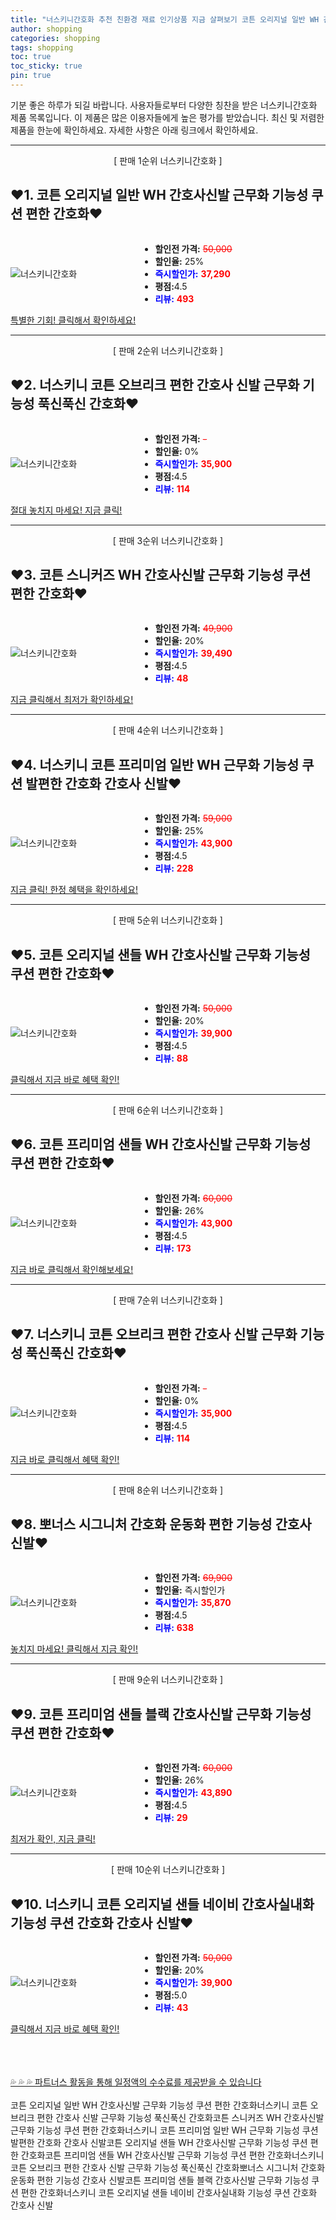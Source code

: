 ```yaml
---
title: "너스키니간호화 추천 친환경 재료 인기상품 지금 살펴보기 코튼 오리지널 일반 WH 간호사신발"
author: shopping
categories: shopping
tags: shopping
toc: true
toc_sticky: true
pin: true
---
```

기분 좋은 하루가 되길 바랍니다. 사용자들로부터 다양한 칭찬을 받은 너스키니간호화 제품 목록입니다. 이 제품은 많은 이용자들에게 높은 평가를 받았습니다. 최신 및 저렴한 제품을 한눈에 확인하세요. 자세한 사항은 아래 링크에서 확인하세요.

---
<p class="toplist" style="margin: 0 auto; display: block; width: fit-content;">[ 판매 1순위 너스키니간호화 ]</p>

<h2><strong>❤️1. 코튼 오리지널 일반 WH 간호사신발 근무화 기능성 쿠션 편한 간호화❤️</strong></h2>

<div style="display: flex; align-items: center;">
    <div style="flex: 0.4;">
        <img src="https://thumbnail8.coupangcdn.com/thumbnails/remote/230x230ex/image/vendor_inventory/a6a1/8332cb6d71b1a80dc2b7e27fdf3ba3e939591050c88d98e9379341c8cff8.png" alt="너스키니간호화" style="max-width: 100%;">
    </div>
    <div style="flex: 0.6; margin-left: 10px;">
        <ul>
            <li><strong>할인전 가격:</strong> <del style="color: red;">50,000</del></li>
            <li><strong>할인율:</strong> 25%</li>
            <li><span style='color:blue'><strong>즉시할인가:</strong></span> <span style='color:red'><strong>37,290</strong></span></li>
            <li><strong>평점:</strong>4.5</li>
            <li><span style='color:blue'><strong>리뷰:</strong></span> <span style='color:red'><strong>493</strong></span></li>
        </ul>
    </div>
</div>
<div class="center">
    <a href="https://selin100587001.github.io?lptag=AF9450613&subid=githubio&pageKey=7465070313&traceid=V0-153&itemId=19466587477&vendorItemId=88266095577" class="myButton">
        특별한 기회! 클릭해서 확인하세요!
    </a>
</div>


---
<p class="toplist" style="margin: 0 auto; display: block; width: fit-content;">[ 판매 2순위 너스키니간호화 ]</p>

<h2><strong>❤️2. 너스키니 코튼 오브리크 편한 간호사 신발 근무화 기능성 푹신푹신 간호화❤️</strong></h2>

<div style="display: flex; align-items: center;">
    <div style="flex: 0.4;">
        <img src="https://thumbnail6.coupangcdn.com/thumbnails/remote/230x230ex/image/vendor_inventory/998d/394adb3556494b14a3ee9bd8654ce5c360df1d751b16543bcc3922b1f6a0.jpg" alt="너스키니간호화" style="max-width: 100%;">
    </div>
    <div style="flex: 0.6; margin-left: 10px;">
        <ul>
            <li><strong>할인전 가격:</strong> <del style="color: red;">-</del></li>
            <li><strong>할인율:</strong> 0%</li>
            <li><span style='color:blue'><strong>즉시할인가:</strong></span> <span style='color:red'><strong>35,900</strong></span></li>
            <li><strong>평점:</strong>4.5</li>
            <li><span style='color:blue'><strong>리뷰:</strong></span> <span style='color:red'><strong>114</strong></span></li>
        </ul>
    </div>
</div>
<div class="center">
    <a href="https://selin100587001.github.io?lptag=AF9450613&subid=githubio&pageKey=7621507580&traceid=V0-153&itemId=20207632828&vendorItemId=87876923883" class="myButton">
        절대 놓치지 마세요! 지금 클릭!
    </a>
</div>


---
<p class="toplist" style="margin: 0 auto; display: block; width: fit-content;">[ 판매 3순위 너스키니간호화 ]</p>

<h2><strong>❤️3. 코튼 스니커즈 WH 간호사신발 근무화 기능성 쿠션 편한 간호화❤️</strong></h2>

<div style="display: flex; align-items: center;">
    <div style="flex: 0.4;">
        <img src="https://thumbnail10.coupangcdn.com/thumbnails/remote/230x230ex/image/vendor_inventory/d50f/ab9649e99a98cb7e9759c98332b9a5b136853c8ae09f4f4707c33eb0e21a.png" alt="너스키니간호화" style="max-width: 100%;">
    </div>
    <div style="flex: 0.6; margin-left: 10px;">
        <ul>
            <li><strong>할인전 가격:</strong> <del style="color: red;">49,900</del></li>
            <li><strong>할인율:</strong> 20%</li>
            <li><span style='color:blue'><strong>즉시할인가:</strong></span> <span style='color:red'><strong>39,490</strong></span></li>
            <li><strong>평점:</strong>4.5</li>
            <li><span style='color:blue'><strong>리뷰:</strong></span> <span style='color:red'><strong>48</strong></span></li>
        </ul>
    </div>
</div>
<div class="center">
    <a href="https://selin100587001.github.io?lptag=AF9450613&subid=githubio&pageKey=7390824847&traceid=V0-153&itemId=19107887529&vendorItemId=88539723054" class="myButton">
        지금 클릭해서 최저가 확인하세요!
    </a>
</div>


---
<p class="toplist" style="margin: 0 auto; display: block; width: fit-content;">[ 판매 4순위 너스키니간호화 ]</p>

<h2><strong>❤️4. 너스키니 코튼 프리미엄 일반 WH 근무화 기능성 쿠션 발편한 간호화 간호사 신발❤️</strong></h2>

<div style="display: flex; align-items: center;">
    <div style="flex: 0.4;">
        <img src="https://thumbnail9.coupangcdn.com/thumbnails/remote/230x230ex/image/vendor_inventory/ddbe/069624d539dbff9713b050eeb96278b57d2840c5d2e6d9b9fa660711c039.png" alt="너스키니간호화" style="max-width: 100%;">
    </div>
    <div style="flex: 0.6; margin-left: 10px;">
        <ul>
            <li><strong>할인전 가격:</strong> <del style="color: red;">59,000</del></li>
            <li><strong>할인율:</strong> 25%</li>
            <li><span style='color:blue'><strong>즉시할인가:</strong></span> <span style='color:red'><strong>43,900</strong></span></li>
            <li><strong>평점:</strong>4.5</li>
            <li><span style='color:blue'><strong>리뷰:</strong></span> <span style='color:red'><strong>228</strong></span></li>
        </ul>
    </div>
</div>
<div class="center">
    <a href="https://selin100587001.github.io?lptag=AF9450613&subid=githubio&pageKey=5801493134&traceid=V0-153&itemId=14133075919&vendorItemId=87575288345" class="myButton">
        지금 클릭! 한정 혜택을 확인하세요!
    </a>
</div>


---
<p class="toplist" style="margin: 0 auto; display: block; width: fit-content;">[ 판매 5순위 너스키니간호화 ]</p>

<h2><strong>❤️5. 코튼 오리지널 샌들 WH 간호사신발 근무화 기능성 쿠션 편한 간호화❤️</strong></h2>

<div style="display: flex; align-items: center;">
    <div style="flex: 0.4;">
        <img src="https://thumbnail9.coupangcdn.com/thumbnails/remote/230x230ex/image/vendor_inventory/02ca/ba56562066b5e6b1b599057bc7fe4a2ef0edad4c86d9ff1240315a72f77c.png" alt="너스키니간호화" style="max-width: 100%;">
    </div>
    <div style="flex: 0.6; margin-left: 10px;">
        <ul>
            <li><strong>할인전 가격:</strong> <del style="color: red;">50,000</del></li>
            <li><strong>할인율:</strong> 20%</li>
            <li><span style='color:blue'><strong>즉시할인가:</strong></span> <span style='color:red'><strong>39,900</strong></span></li>
            <li><strong>평점:</strong>4.5</li>
            <li><span style='color:blue'><strong>리뷰:</strong></span> <span style='color:red'><strong>88</strong></span></li>
        </ul>
    </div>
</div>
<div class="center">
    <a href="https://selin100587001.github.io?lptag=AF9450613&subid=githubio&pageKey=7561424193&traceid=V0-153&itemId=19921567845&vendorItemId=88330857605" class="myButton">
        클릭해서 지금 바로 혜택 확인!
    </a>
</div>


---
<p class="toplist" style="margin: 0 auto; display: block; width: fit-content;">[ 판매 6순위 너스키니간호화 ]</p>

<h2><strong>❤️6. 코튼 프리미엄 샌들 WH 간호사신발 근무화 기능성 쿠션 편한 간호화❤️</strong></h2>

<div style="display: flex; align-items: center;">
    <div style="flex: 0.4;">
        <img src="https://thumbnail7.coupangcdn.com/thumbnails/remote/230x230ex/image/vendor_inventory/62c1/400d2142413802840610b947449be1150fd01f3e0dc0f6202d5e95648829.png" alt="너스키니간호화" style="max-width: 100%;">
    </div>
    <div style="flex: 0.6; margin-left: 10px;">
        <ul>
            <li><strong>할인전 가격:</strong> <del style="color: red;">60,000</del></li>
            <li><strong>할인율:</strong> 26%</li>
            <li><span style='color:blue'><strong>즉시할인가:</strong></span> <span style='color:red'><strong>43,900</strong></span></li>
            <li><strong>평점:</strong>4.5</li>
            <li><span style='color:blue'><strong>리뷰:</strong></span> <span style='color:red'><strong>173</strong></span></li>
        </ul>
    </div>
</div>
<div class="center">
    <a href="https://selin100587001.github.io?lptag=AF9450613&subid=githubio&pageKey=5801468550&traceid=V0-153&itemId=14133114686&vendorItemId=88848519923" class="myButton">
        지금 바로 클릭해서 확인해보세요!
    </a>
</div>


---
<p class="toplist" style="margin: 0 auto; display: block; width: fit-content;">[ 판매 7순위 너스키니간호화 ]</p>

<h2><strong>❤️7. 너스키니 코튼 오브리크 편한 간호사 신발 근무화 기능성 푹신푹신 간호화❤️</strong></h2>

<div style="display: flex; align-items: center;">
    <div style="flex: 0.4;">
        <img src="https://thumbnail6.coupangcdn.com/thumbnails/remote/230x230ex/image/vendor_inventory/998d/394adb3556494b14a3ee9bd8654ce5c360df1d751b16543bcc3922b1f6a0.jpg" alt="너스키니간호화" style="max-width: 100%;">
    </div>
    <div style="flex: 0.6; margin-left: 10px;">
        <ul>
            <li><strong>할인전 가격:</strong> <del style="color: red;">-</del></li>
            <li><strong>할인율:</strong> 0%</li>
            <li><span style='color:blue'><strong>즉시할인가:</strong></span> <span style='color:red'><strong>35,900</strong></span></li>
            <li><strong>평점:</strong>4.5</li>
            <li><span style='color:blue'><strong>리뷰:</strong></span> <span style='color:red'><strong>114</strong></span></li>
        </ul>
    </div>
</div>
<div class="center">
    <a href="https://selin100587001.github.io?lptag=AF9450613&subid=githubio&pageKey=7621507580&traceid=V0-153&itemId=20207482056&vendorItemId=87876923874" class="myButton">
        지금 바로 클릭해서 혜택 확인!
    </a>
</div>


---
<p class="toplist" style="margin: 0 auto; display: block; width: fit-content;">[ 판매 8순위 너스키니간호화 ]</p>

<h2><strong>❤️8. 뽀너스 시그니처 간호화 운동화 편한 기능성 간호사 신발❤️</strong></h2>

<div style="display: flex; align-items: center;">
    <div style="flex: 0.4;">
        <img src="https://thumbnail10.coupangcdn.com/thumbnails/remote/230x230ex/image/vendor_inventory/b771/94b43547b1cee8be2eff52c3d8af1ed4dbcd27861cb78760887d886e1966.jpg" alt="너스키니간호화" style="max-width: 100%;">
    </div>
    <div style="flex: 0.6; margin-left: 10px;">
        <ul>
            <li><strong>할인전 가격:</strong> <del style="color: red;">69,900</del></li>
            <li><strong>할인율:</strong> 즉시할인가</li>
            <li><span style='color:blue'><strong>즉시할인가:</strong></span> <span style='color:red'><strong>35,870</strong></span></li>
            <li><strong>평점:</strong>4.5</li>
            <li><span style='color:blue'><strong>리뷰:</strong></span> <span style='color:red'><strong>638</strong></span></li>
        </ul>
    </div>
</div>
<div class="center">
    <a href="https://selin100587001.github.io?lptag=AF9450613&subid=githubio&pageKey=6051399635&traceid=V0-153&itemId=11092222415&vendorItemId=80437380719" class="myButton">
        놓치지 마세요! 클릭해서 지금 확인!
    </a>
</div>


---
<p class="toplist" style="margin: 0 auto; display: block; width: fit-content;">[ 판매 9순위 너스키니간호화 ]</p>

<h2><strong>❤️9. 코튼 프리미엄 샌들 블랙 간호사신발 근무화 기능성 쿠션 편한 간호화❤️</strong></h2>

<div style="display: flex; align-items: center;">
    <div style="flex: 0.4;">
        <img src="https://thumbnail7.coupangcdn.com/thumbnails/remote/230x230ex/image/vendor_inventory/da6e/8655b42b5ae3d3e0a986335abd6b8b7a78bbcfd50a2f65fe3fa0c0e7773e.png" alt="너스키니간호화" style="max-width: 100%;">
    </div>
    <div style="flex: 0.6; margin-left: 10px;">
        <ul>
            <li><strong>할인전 가격:</strong> <del style="color: red;">60,000</del></li>
            <li><strong>할인율:</strong> 26%</li>
            <li><span style='color:blue'><strong>즉시할인가:</strong></span> <span style='color:red'><strong>43,890</strong></span></li>
            <li><strong>평점:</strong>4.5</li>
            <li><span style='color:blue'><strong>리뷰:</strong></span> <span style='color:red'><strong>29</strong></span></li>
        </ul>
    </div>
</div>
<div class="center">
    <a href="https://selin100587001.github.io?lptag=AF9450613&subid=githubio&pageKey=8027051707&traceid=V0-153&itemId=22435899103&vendorItemId=88330865053" class="myButton">
        최저가 확인, 지금 클릭!
    </a>
</div>


---
<p class="toplist" style="margin: 0 auto; display: block; width: fit-content;">[ 판매 10순위 너스키니간호화 ]</p>

<h2><strong>❤️10. 너스키니 코튼 오리지널 샌들 네이비 간호사실내화 기능성 쿠션 간호화 간호사 신발❤️</strong></h2>

<div style="display: flex; align-items: center;">
    <div style="flex: 0.4;">
        <img src="https://thumbnail6.coupangcdn.com/thumbnails/remote/230x230ex/image/vendor_inventory/4df0/6d32ae7d9791abbf1648b0dabd9b9de818d33a3589bf6766ddb90e506664.png" alt="너스키니간호화" style="max-width: 100%;">
    </div>
    <div style="flex: 0.6; margin-left: 10px;">
        <ul>
            <li><strong>할인전 가격:</strong> <del style="color: red;">50,000</del></li>
            <li><strong>할인율:</strong> 20%</li>
            <li><span style='color:blue'><strong>즉시할인가:</strong></span> <span style='color:red'><strong>39,900</strong></span></li>
            <li><strong>평점:</strong>5.0</li>
            <li><span style='color:blue'><strong>리뷰:</strong></span> <span style='color:red'><strong>43</strong></span></li>
        </ul>
    </div>
</div>
<div class="center">
    <a href="https://selin100587001.github.io?lptag=AF9450613&subid=githubio&pageKey=6956570201&traceid=V0-153&itemId=16920045224&vendorItemId=88539167547" class="myButton">
        클릭해서 지금 바로 혜택 확인!
    </a>
</div>

<br><br><br>[💦 💦 💦 파트너스 활동을 통해 일정액의 수수료를 제공받을 수 있습니다](https://link.coupang.com/a/bcpT2c)<br><br>코튼 오리지널 일반 WH 간호사신발 근무화 기능성 쿠션 편한 간호화너스키니 코튼 오브리크 편한 간호사 신발 근무화 기능성 푹신푹신 간호화코튼 스니커즈 WH 간호사신발 근무화 기능성 쿠션 편한 간호화너스키니 코튼 프리미엄 일반 WH 근무화 기능성 쿠션 발편한 간호화 간호사 신발코튼 오리지널 샌들 WH 간호사신발 근무화 기능성 쿠션 편한 간호화코튼 프리미엄 샌들 WH 간호사신발 근무화 기능성 쿠션 편한 간호화너스키니 코튼 오브리크 편한 간호사 신발 근무화 기능성 푹신푹신 간호화뽀너스 시그니처 간호화 운동화 편한 기능성 간호사 신발코튼 프리미엄 샌들 블랙 간호사신발 근무화 기능성 쿠션 편한 간호화너스키니 코튼 오리지널 샌들 네이비 간호사실내화 기능성 쿠션 간호화 간호사 신발
